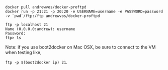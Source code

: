     docker pull andrewvos/docker-proftpd
    docker run -p 21:21 -p 20:20 -e USERNAME=username -e PASSWORD=password -v `pwd`/ftp:/ftp andrewvos/docker-proftpd

    ftp -p localhost 21
    Name (0.0.0.0:andrew): username
    Password:
    ftp> ls

Note: if you use boot2docker on Mac OSX, be sure to connect to the VM when testing like,

`ftp -p $(boot2docker ip) 21`.
